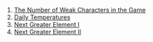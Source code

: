 1) [The Number of Weak Characters in the Game](https://leetcode.com/problems/the-number-of-weak-characters-in-the-game/)
2) [Daily Temperatures](https://leetcode.com/problems/daily-temperatures/)
3) [Next Greater Element I](https://leetcode.com/problems/next-greater-element-i/)
4) [Next Greater Element II](https://leetcode.com/problems/next-greater-element-ii/)
